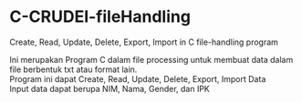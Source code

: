# C-CRUDEI-fileHandling
Create, Read, Update, Delete, Export, Import in C file-handling program

Ini merupakan Program C dalam file processing untuk membuat data dalam file berbentuk txt atau format lain.<br>
Program ini dapat Create, Read, Update, Delete, Export, Import Data <br>
Input data dapat berupa NIM, Nama, Gender, dan IPK

